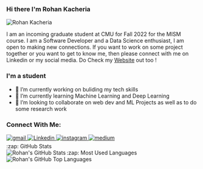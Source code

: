 ### Hi there I'm Rohan Kacheria

<p align="left"> <img src="https://komarev.com/ghpvc/?username=rohaan311299" alt="Rohan Kacheria" /> </p>
<p>
I am an incoming graduate student at CMU for Fall 2022 for the MISM course.
I am a Software Developer and a Data Science enthusiast,
I am open to making new connections. If you want to work on some project together or you want to get to know me, then please connect with me on Linkedin or my social media.
Do Check my <a href="https://rohankacheria31.netlify.app/" target="_blank">Website</a> out too !</p>


### I'm a student 
- 🔭 I’m currently working on buliding my tech skills
- 🌱 I’m currently learning Machine Learning and Deep Learning
- 👯 I’m looking to collaborate on web dev and ML Projects as well as to do some research work


### Connect With Me:
<!--
<a href="https://twitter.com/Aishwar48942221" target="_blank">
<img src=https://img.shields.io/badge/twitter-%2300acee.svg?&style=for-the-badge&logo=twitter&logoColor=white alt=twitter style="margin-bottom: 5px;" />
</a> -->
<a href="mailto:rohankacheriam@gmail.com?hl=en" target="_blank">
<img src=https://img.shields.io/badge/gmail-%23DC493C.svg?&style=for-the-badge&logo=gmail&logoColor=white alt=gmail style="margin-bottom: 5px;" />
</a>
<a href="https://www.linkedin.com/in/rohan-kacheria-210ba1190/" target="_blank">
<img src=https://img.shields.io/badge/linkedin-%231E77B5.svg?&style=for-the-badge&logo=linkedin&logoColor=white alt=Linkedin style="margin-bottom: 5px;" />
</a>
<a href="https://www.instagram.com/rohaankacheriaa/" target="_blank">
<img src=https://img.shields.io/badge/instagram-%23000000.svg?&style=for-the-badge&logo=instagram&logoColor=white alt=instagram style="margin-bottom: 5px;" />
</a>
<a href="https://rohankacheriam.medium.com/" target="_blank">
<img src=https://img.shields.io/badge/medium-%23292929.svg?&style=for-the-badge&logo=medium&logoColor=white alt=medium style="margin-bottom: 5px;" /></a>

<!-- Rohan = {
  Languages: [Python, Java, JavaScript, C, C++],
  Development:[HTML, CSS, JQuery, Bootstrap, React.JS, Node.JS, Express.JS, EJS, Flask],
  Databases:[SQL, Firebase, MongoDB, Mongoose],
  Data-Science:[Numpy, Pandas, Matplotlib, Seaborn, Scikit Learn, SpreadSheets, Google Analytics, Tableau],
  Others:[Digital Marketing, Social Media Marketing, SEO, Wordpress, Wix, MS Office],
  hobbies: ["Reading", "Working Out", "Party"]
}
 -->

  <summary>:zap: GitHub Stats</summary>

  <img align="left" alt="Rohan's GitHub Stats" src="https://github-readme-stats.vercel.app/api?username=rohaan311299&show_icons=true&hide_border=true" />

</details>


  <summary>:zap: Most Used Languages</summary>

<img align="left" alt="Rohan's GitHub Top Languages" src="https://github-readme-stats.vercel.app/api/top-langs/?username=rohaan311299" />

</details>

